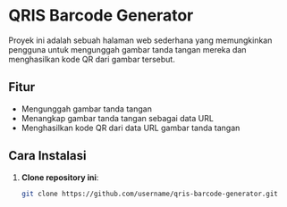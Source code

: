 # QRIS Barcode Generator

Proyek ini adalah sebuah halaman web sederhana yang memungkinkan pengguna untuk mengunggah gambar tanda tangan mereka dan menghasilkan kode QR dari gambar tersebut.

## Fitur

- Mengunggah gambar tanda tangan
- Menangkap gambar tanda tangan sebagai data URL
- Menghasilkan kode QR dari data URL gambar tanda tangan

## Cara Instalasi

1. **Clone repository ini**:
   ```bash
   git clone https://github.com/username/qris-barcode-generator.git
